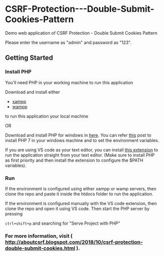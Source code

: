 # CSRF-Protection---Double-Submit-Cookies-Pattern
Demo web application of CSRF Protection - Double Submit Cookies Pattern

Please enter the username as "admin" and password as "123".

## Getting Started

### Install PHP

You'll need PHP in your working machine to run this application

Download and install either

-   [xampp](https://www.apachefriends.org/index.html)
-   [wampp](http://www.wampserver.com/en/)

to run this application your local machine

OR

Download and install PHP for windows in [here](https://windows.php.net/download/). You can refer [this](https://www.jeffgeerling.com/blog/2018/installing-php-7-and-composer-on-windows-10) post to install PHP 7 in your windows machine and to set the environment variables.

If you are using VS code as your text editor, you can install [this extension](https://marketplace.visualstudio.com/items?itemName=brapifra.phpserver) to run the application straight from your text editor. (Make sure to install PHP as first priority and then install the extension to configure the $PATH variables).

### Run

If the environment is configured using either xampp or wamp servers, then clone the repo and paste it inside the htdocs folder to run the application.

If the environment is configured manually with the VS code extension, then clone the repo and open it using VS code. Then start the PHP server by pressing

`ctrl+shift+p` and searching for "Serve Project with PHP"

### For more information, visit ( http://aboutcsrf.blogspot.com/2018/10/csrf-protection-double-submit-cookies.html ).
